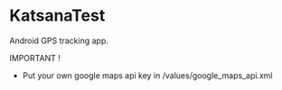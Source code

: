 # KatsanaTest

Android GPS tracking app.

IMPORTANT  !
- Put your own google maps api key in /values/google_maps_api.xml
